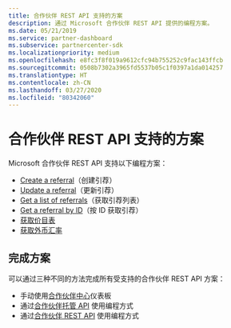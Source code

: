 ```yaml
---
title: 合作伙伴 REST API 支持的方案
description: 通过 Microsoft 合作伙伴 REST API 提供的编程方案。
ms.date: 05/21/2019
ms.service: partner-dashboard
ms.subservice: partnercenter-sdk
ms.localizationpriority: medium
ms.openlocfilehash: e8fc3f8f019a9612cfc94b755252c9fac143ffcb
ms.sourcegitcommit: 0508b7302a3965fd5537b05c1f0397a1da014257
ms.translationtype: HT
ms.contentlocale: zh-CN
ms.lasthandoff: 03/27/2020
ms.locfileid: "80342060"
---
```

# <a name="scenarios-supported-by-the-partner-rest-api"></a>合作伙伴 REST API 支持的方案

Microsoft 合作伙伴 REST API 支持以下编程方案：

* [Create a referral](create-a-referral.md)（创建引荐）
* [Update a referral](update-a-referral.md)（更新引荐）
* [Get a list of referrals](get-a-list-of-referrals.md)（获取引荐列表）
* [Get a referral by ID](get-a-referral-by-id.md)（按 ID 获取引荐）
* [获取价目表](get-a-price-sheet.md)
* [获取外币汇率](get-foreign-exchange-rates.md)

## <a name="completing-the-scenarios"></a>完成方案

可以通过三种不同的方法完成所有受支持的合作伙伴 REST API 方案：

* 手动使用[合作伙伴中心](https://go.microsoft.com/fwlink/p/?LinkId=620294)仪表板
* 通过[合作伙伴托管 API](https://docs.microsoft.com/partner-center/develop/partner-center-managed-api) 使用编程方式
* 通过[合作伙伴 REST API](https://docs.microsoft.com/partner-center/develop/partner-center-rest-api-reference) 使用编程方式

